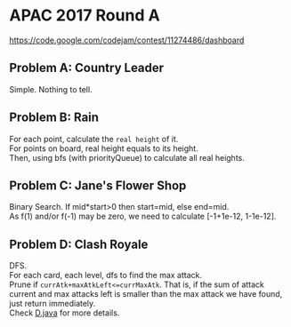 # APAC 2017 Round A
https://code.google.com/codejam/contest/11274486/dashboard

## Problem A: Country Leader

Simple. Nothing to tell.

## Problem B: Rain

For each point, calculate the `real height` of it.  
For points on board, real height equals to its height.  
Then, using bfs (with priorityQueue) to calculate
all real heights.   

## Problem C: Jane's Flower Shop

Binary Search. If mid*start>0 then start=mid, else end=mid.  
As f(1) and/or f(-1) may be zero, we need to calculate [-1+1e-12, 1-1e-12].

## Problem D: Clash Royale

DFS.  
For each card, each level, dfs to find the max attack.  
Prune if `currAtk+maxAtkLeft<=currMaxAtk`. That is, if the sum 
of attack current and max attacks left is smaller than the max attack
we have found, just return immediately.  
Check [D.java](D.java) for more details.

